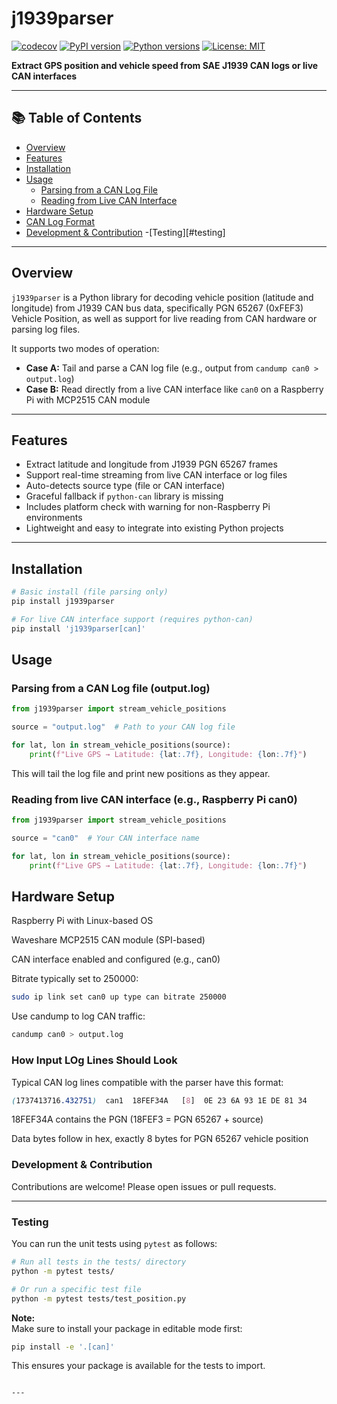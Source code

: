 # j1939parser

[![codecov](https://codecov.io/github/jagz97/j1939parser/graph/badge.svg?token=VBAZ43GD4V)](https://codecov.io/github/jagz97/j1939parser)
[![PyPI version](https://img.shields.io/pypi/v/j1939parser.svg)](https://pypi.org/project/j1939parser/)
[![Python versions](https://img.shields.io/pypi/pyversions/j1939parser.svg)](https://pypi.org/project/j1939parser/)
[![License: MIT](https://img.shields.io/badge/License-MIT-yellow.svg)](https://opensource.org/licenses/MIT)

**Extract GPS position and vehicle speed from SAE J1939 CAN logs or live CAN interfaces**

---

## 📚 Table of Contents

- [Overview](#overview)
- [Features](#features)
- [Installation](#installation)
- [Usage](#usage)
  - [Parsing from a CAN Log File](#parsing-from-a-can-log-file-outputlog)
  - [Reading from Live CAN Interface](#reading-from-live-can-interface-eg-raspberry-pi-can0)
- [Hardware Setup](#hardware-setup)
- [CAN Log Format](#can-log-format)
- [Development & Contribution](#development--contribution)
-[Testing][#testing]
---

## Overview

`j1939parser` is a Python library for decoding vehicle position (latitude and longitude) from J1939 CAN bus data, specifically PGN 65267 (0xFEF3) Vehicle Position, as well as support for live reading from CAN hardware or parsing log files.

It supports two modes of operation:

- **Case A:** Tail and parse a CAN log file (e.g., output from `candump can0 > output.log`)
- **Case B:** Read directly from a live CAN interface like `can0` on a Raspberry Pi with MCP2515 CAN module

---

## Features

- Extract latitude and longitude from J1939 PGN 65267 frames
- Support real-time streaming from live CAN interface or log files
- Auto-detects source type (file or CAN interface)
- Graceful fallback if `python-can` library is missing
- Includes platform check with warning for non-Raspberry Pi environments
- Lightweight and easy to integrate into existing Python projects

---

## Installation

```bash
# Basic install (file parsing only)
pip install j1939parser

# For live CAN interface support (requires python-can)
pip install 'j1939parser[can]'

```
## Usage

### Parsing from a CAN Log file (output.log)
```python
from j1939parser import stream_vehicle_positions

source = "output.log"  # Path to your CAN log file

for lat, lon in stream_vehicle_positions(source):
    print(f"Live GPS → Latitude: {lat:.7f}, Longitude: {lon:.7f}")

```
This will tail the log file and print new positions as they appear.

### Reading from live CAN interface (e.g., Raspberry Pi can0)
```python
from j1939parser import stream_vehicle_positions

source = "can0"  # Your CAN interface name

for lat, lon in stream_vehicle_positions(source):
    print(f"Live GPS → Latitude: {lat:.7f}, Longitude: {lon:.7f}")
```
## Hardware Setup
Raspberry Pi with Linux-based OS

Waveshare MCP2515 CAN module (SPI-based)

CAN interface enabled and configured (e.g., can0)

Bitrate typically set to 250000:

```bash
sudo ip link set can0 up type can bitrate 250000
```
Use candump to log CAN traffic:
```bash
candump can0 > output.log
```

### How Input LOg Lines Should Look

Typical CAN log lines compatible with the parser have this format:
```scss
(1737413716.432751)  can1  18FEF34A   [8]  0E 23 6A 93 1E DE 81 34
```
18FEF34A contains the PGN (18FEF3 = PGN 65267 + source)

Data bytes follow in hex, exactly 8 bytes for PGN 65267 vehicle position


### Development & Contribution
Contributions are welcome! Please open issues or pull requests.


---

### Testing

You can run the unit tests using `pytest` as follows:

```bash
# Run all tests in the tests/ directory
python -m pytest tests/

# Or run a specific test file
python -m pytest tests/test_position.py
```

**Note:**  
Make sure to install your package in editable mode first:

```bash
pip install -e '.[can]'
```

This ensures your package is available for the tests to import.
```

---

